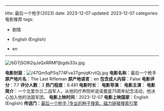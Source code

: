 
---
title: 最后一个枪手(2023)
date: 2023-12-07
updated: 2023-12-07
categories: 电影推荐
tags:

- 剧情

- English (English)
- en
---

<img src="https://image.tmdb.org/t/p/original/bD7jSO9i2qJsQxRRMf1jbgds33s.jpg" alt="/bD7jSO9i2qJsQxRRMf1jbgds33s.jpg" title="/bD7jSO9i2qJsQxRRMf1jbgds33s.jpg">

**电影封面**：<img src="https://image.tmdb.org/t/p/w200/47Qm5qPSq774Fva3TgmjqKrvtQj.jpg" alt="/47Qm5qPSq774Fva3TgmjqKrvtQj.jpg" title="/47Qm5qPSq774Fva3TgmjqKrvtQj.jpg">
**电影名称**：最后一个枪手
**原产地片名**：The Last Rifleman
**原产地语言**：en
**包含成人内容**：False
**电影评分**：7.7
**评分人数**：3
**热门程度**：8.481
**电影时长**：
**电影导演**：
**电影主演**：
**电影简介**：一个北爱尔兰二战军人，从他的疗养院听说诺曼底75周年纪念活动，他决心加入他的法国军团。
**电影上映时间**：2023-12-07
**电影上映国家**：English (English)
**传送门**：[最后一个枪手 |专业的种子搜索、磁力链接搜索引擎](https://movie.amd794.com:2083/?search=The%20Last%20Rifleman&ordering=&mode=match_phrase&page_size=10&page=1)

